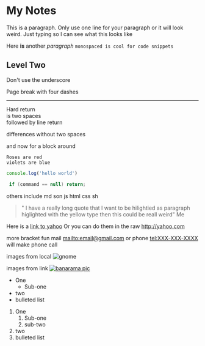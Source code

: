 # My Notes

This is a paragraph.  Only use one line for your paragraph or it will look weird.  Just typing so I can see what this looks like

Here **is** another *paragraph*   `monospaced is cool for code snippets`

## Level Two

Don't use the underscore

Page break with four dashes

----

Hard return  
is two spaces  
followed by line return

differences without
two spaces

and now for a block around

```
Roses are red
violets are blue
```

```js
console.log('hello world')
```

```csharp
 if (command == null) return;
```

others include md son js html css sh

> " I have a really long quote that I want to be hilightied as paragraph higlighted with the yellow type then this could be reall weird"  Me


Here is a [link to yahoo](https://yahoo.com)  Or you can do them in the raw <http://yahoo.com>

more bracket fun   mail <mailto:email@gmail.com>  or phone <tel:XXX-XXX-XXXX> will make phone call

images from local ![gnome](home/user/Downloads/cute_girls_29.jpg) 

images from link [![banarama pic](https://www.barnorama.com/wp-content/uploads/2018/06/cute_girls_29.jpg)](https://www.banorama.com)

* One
    * Sub-one
* two
* bulleted list

1. One
    1. Sub-one
    1. sub-two
1. two
1. bulleted list


